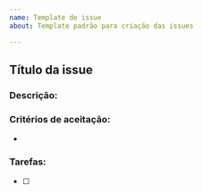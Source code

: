 ```yaml
---
name: Template de issue 
about: Template padrão para criação das issues

---
```


## Título da issue 

### Descrição:

### Critérios de aceitação:

- 

### Tarefas:

- [ ]  